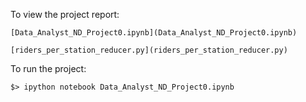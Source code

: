 To view the project report:

    [Data_Analyst_ND_Project0.ipynb](Data_Analyst_ND_Project0.ipynb)
    
    [riders_per_station_reducer.py](riders_per_station_reducer.py)

To run the project:

    $> ipython notebook Data_Analyst_ND_Project0.ipynb
 
